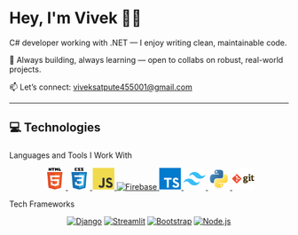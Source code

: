 <h1 align="left">Hey, I'm Vivek 👨‍💻</h1>

<p align="left">C# developer working with .NET — I enjoy writing clean, maintainable code.</p>
<p align="left">🚀 Always building, always learning — open to collabs on robust, real-world projects.</p>
<p align="left">📫 Let’s connect: <a href="mailto:viveksatpute455001@gmail.com">viveksatpute455001@gmail.com</a></p>

---

## <p align="left">💻 Technologies</p>
<p align="left">Languages and Tools I Work With</p>
<p align="center">
  <a href="https://www.w3.org/html/" target="_blank" rel="noreferrer">
    <img src="https://raw.githubusercontent.com/devicons/devicon/master/icons/html5/html5-original-wordmark.svg" alt="HTML5" width="40" height="40"/>
  </a>
  <a href="https://www.w3schools.com/css/" target="_blank" rel="noreferrer">
    <img src="https://raw.githubusercontent.com/devicons/devicon/master/icons/css3/css3-original-wordmark.svg" alt="CSS3" width="40" height="40"/>
  </a>
  <a href="https://developer.mozilla.org/en-US/docs/Web/JavaScript" target="_blank" rel="noreferrer">
    <img src="https://raw.githubusercontent.com/devicons/devicon/master/icons/javascript/javascript-original.svg" alt="JavaScript" width="40" height="40"/>
  </a>
  <a href="https://firebase.google.com/" target="_blank" rel="noreferrer">
    <img src="https://www.vectorlogo.zone/logos/firebase/firebase-icon.svg" alt="Firebase" width="40" height="40"/>
  </a>
  <a href="https://www.typescriptlang.org/" target="_blank" rel="noreferrer">
    <img src="https://raw.githubusercontent.com/devicons/devicon/master/icons/typescript/typescript-original.svg" alt="TypeScript" width="40" height="40"/>
  </a>
  <a href="https://tailwindcss.com/" target="_blank" rel="noreferrer">
    <img src="https://raw.githubusercontent.com/devicons/devicon/refs/heads/master/icons/tailwindcss/tailwindcss-original.svg" alt="TailwindCSS" width="40" height="40"/>
  </a>
  <a href="https://www.python.org" target="_blank" rel="noreferrer">
    <img src="https://raw.githubusercontent.com/devicons/devicon/master/icons/python/python-original.svg" alt="Python" width="40" height="40"/>
  </a>
  <a target="_blank" rel="noopener noreferrer nofollow" href="https://raw.githubusercontent.com/github/explore/main/topics/git/git.png"><img height="40" alt="git" src="https://raw.githubusercontent.com/github/explore/main/topics/git/git.png" style="max-width: 100%;"></a>
</p>

<p align="left">Tech Frameworks</p>
<p align="center" dir="auto"><a target="_blank" rel="noopener noreferrer nofollow" href="https://camo.githubusercontent.com/eda76c2ec2590d4e0f924a92f87fd6411294dca1f3fd5a2662b0e85d833652b5/68747470733a2f2f696d672e736869656c64732e696f2f62616467652f446a616e676f2d726f79616c626c75652e7376673f7374796c653d666f722d7468652d6261646765266c6f676f3d446a616e676f266c6f676f436f6c6f723d7768697465"><img src="https://camo.githubusercontent.com/eda76c2ec2590d4e0f924a92f87fd6411294dca1f3fd5a2662b0e85d833652b5/68747470733a2f2f696d672e736869656c64732e696f2f62616467652f446a616e676f2d726f79616c626c75652e7376673f7374796c653d666f722d7468652d6261646765266c6f676f3d446a616e676f266c6f676f436f6c6f723d7768697465" alt="Django" data-canonical-src="https://img.shields.io/badge/Django-royalblue.svg?style=for-the-badge&amp;logo=Django&amp;logoColor=white" style="max-width: 100%;"></a>
<a target="_blank" rel="noopener noreferrer nofollow" href="https://camo.githubusercontent.com/b2efe86f2bf1e551dc961d66f2aa46447f1a4fc71db4c4a3ab691d5885812941/68747470733a2f2f696d672e736869656c64732e696f2f62616467652f53747265616d6c69742d726f79616c626c75652e7376673f7374796c653d666f722d7468652d6261646765266c6f676f3d53747265616d6c6974266c6f676f436f6c6f723d7768697465"><img src="https://camo.githubusercontent.com/b2efe86f2bf1e551dc961d66f2aa46447f1a4fc71db4c4a3ab691d5885812941/68747470733a2f2f696d672e736869656c64732e696f2f62616467652f53747265616d6c69742d726f79616c626c75652e7376673f7374796c653d666f722d7468652d6261646765266c6f676f3d53747265616d6c6974266c6f676f436f6c6f723d7768697465" alt="Streamlit" data-canonical-src="https://img.shields.io/badge/Streamlit-royalblue.svg?style=for-the-badge&amp;logo=Streamlit&amp;logoColor=white" style="max-width: 100%;"></a>
<a target="_blank" rel="noopener noreferrer nofollow" href="https://camo.githubusercontent.com/5149d814beaeca46fdf682d54f35d0d421faaf2146280398224e10feec062c69/68747470733a2f2f696d672e736869656c64732e696f2f62616467652f426f6f7473747261702d726f79616c626c75652e7376673f7374796c653d666f722d7468652d6261646765266c6f676f3d426f6f747374726170266c6f676f436f6c6f723d7768697465"><img src="https://camo.githubusercontent.com/5149d814beaeca46fdf682d54f35d0d421faaf2146280398224e10feec062c69/68747470733a2f2f696d672e736869656c64732e696f2f62616467652f426f6f7473747261702d726f79616c626c75652e7376673f7374796c653d666f722d7468652d6261646765266c6f676f3d426f6f747374726170266c6f676f436f6c6f723d7768697465" alt="Bootstrap" data-canonical-src="https://img.shields.io/badge/Bootstrap-royalblue.svg?style=for-the-badge&amp;logo=Bootstrap&amp;logoColor=white" style="max-width: 100%;"></a>
<a target="_blank" rel="noopener noreferrer nofollow" href="https://camo.githubusercontent.com/d2f776a2d12de2ac4a0e22e6483376a2e26a8ef2dc86e5cfe525aff1f4066e56/68747470733a2f2f696d672e736869656c64732e696f2f62616467652f4e6f64652e6a732d726f79616c626c75652e7376673f7374796c653d666f722d7468652d6261646765266c6f676f3d4e6f64652e6a73266c6f676f436f6c6f723d7768697465"><img src="https://camo.githubusercontent.com/d2f776a2d12de2ac4a0e22e6483376a2e26a8ef2dc86e5cfe525aff1f4066e56/68747470733a2f2f696d672e736869656c64732e696f2f62616467652f4e6f64652e6a732d726f79616c626c75652e7376673f7374796c653d666f722d7468652d6261646765266c6f676f3d4e6f64652e6a73266c6f676f436f6c6f723d7768697465" alt="Node.js" data-canonical-src="https://img.shields.io/badge/Node.js-royalblue.svg?style=for-the-badge&amp;logo=Node.js&amp;logoColor=white" style="max-width: 100%;"></a></p>

